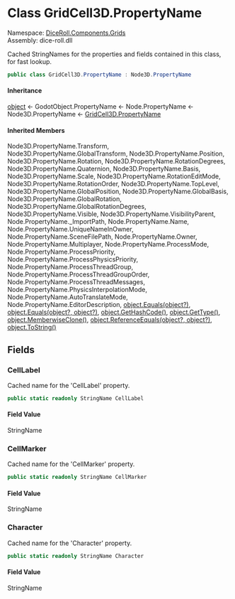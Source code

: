# <a id="DiceRoll_Components_Grids_GridCell3D_PropertyName"></a> Class GridCell3D.PropertyName

Namespace: [DiceRoll.Components.Grids](DiceRoll.Components.Grids.md)  
Assembly: dice\-roll.dll  

Cached StringNames for the properties and fields contained in this class, for fast lookup.

```csharp
public class GridCell3D.PropertyName : Node3D.PropertyName
```

#### Inheritance

[object](https://learn.microsoft.com/dotnet/api/system.object) ← 
GodotObject.PropertyName ← 
Node.PropertyName ← 
Node3D.PropertyName ← 
[GridCell3D.PropertyName](DiceRoll.Components.Grids.GridCell3D.PropertyName.md)

#### Inherited Members

Node3D.PropertyName.Transform, 
Node3D.PropertyName.GlobalTransform, 
Node3D.PropertyName.Position, 
Node3D.PropertyName.Rotation, 
Node3D.PropertyName.RotationDegrees, 
Node3D.PropertyName.Quaternion, 
Node3D.PropertyName.Basis, 
Node3D.PropertyName.Scale, 
Node3D.PropertyName.RotationEditMode, 
Node3D.PropertyName.RotationOrder, 
Node3D.PropertyName.TopLevel, 
Node3D.PropertyName.GlobalPosition, 
Node3D.PropertyName.GlobalBasis, 
Node3D.PropertyName.GlobalRotation, 
Node3D.PropertyName.GlobalRotationDegrees, 
Node3D.PropertyName.Visible, 
Node3D.PropertyName.VisibilityParent, 
Node.PropertyName.\_ImportPath, 
Node.PropertyName.Name, 
Node.PropertyName.UniqueNameInOwner, 
Node.PropertyName.SceneFilePath, 
Node.PropertyName.Owner, 
Node.PropertyName.Multiplayer, 
Node.PropertyName.ProcessMode, 
Node.PropertyName.ProcessPriority, 
Node.PropertyName.ProcessPhysicsPriority, 
Node.PropertyName.ProcessThreadGroup, 
Node.PropertyName.ProcessThreadGroupOrder, 
Node.PropertyName.ProcessThreadMessages, 
Node.PropertyName.PhysicsInterpolationMode, 
Node.PropertyName.AutoTranslateMode, 
Node.PropertyName.EditorDescription, 
[object.Equals\(object?\)](https://learn.microsoft.com/dotnet/api/system.object.equals\#system\-object\-equals\(system\-object\)), 
[object.Equals\(object?, object?\)](https://learn.microsoft.com/dotnet/api/system.object.equals\#system\-object\-equals\(system\-object\-system\-object\)), 
[object.GetHashCode\(\)](https://learn.microsoft.com/dotnet/api/system.object.gethashcode), 
[object.GetType\(\)](https://learn.microsoft.com/dotnet/api/system.object.gettype), 
[object.MemberwiseClone\(\)](https://learn.microsoft.com/dotnet/api/system.object.memberwiseclone), 
[object.ReferenceEquals\(object?, object?\)](https://learn.microsoft.com/dotnet/api/system.object.referenceequals), 
[object.ToString\(\)](https://learn.microsoft.com/dotnet/api/system.object.tostring)

## Fields

### <a id="DiceRoll_Components_Grids_GridCell3D_PropertyName_CellLabel"></a> CellLabel

Cached name for the 'CellLabel' property.

```csharp
public static readonly StringName CellLabel
```

#### Field Value

 StringName

### <a id="DiceRoll_Components_Grids_GridCell3D_PropertyName_CellMarker"></a> CellMarker

Cached name for the 'CellMarker' property.

```csharp
public static readonly StringName CellMarker
```

#### Field Value

 StringName

### <a id="DiceRoll_Components_Grids_GridCell3D_PropertyName_Character"></a> Character

Cached name for the 'Character' property.

```csharp
public static readonly StringName Character
```

#### Field Value

 StringName

